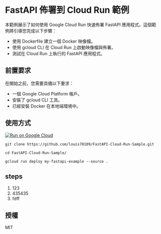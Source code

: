 # FastAPI 佈署到 Cloud Run 範例

本範例展示了如何使用 Google Cloud Run 快速佈署 FastAPI 應用程式。這個範例將引導您完成以下步驟：

- 使用 Dockerfile 建立一個 Docker 映像檔。
- 使用 gcloud CLI 在 Cloud Run 上啟動映像檔與佈署。
- 測試在 Cloud Run 上執行的 FastAPI 應用程式。

## 前置要求

在開始之前，您需要具備以下要求：

- 一個 Google Cloud Platform 帳戶。
- 安裝了 gcloud CLI 工具。
- 已經安裝 Docker 在本地端環境中。

## 使用方式

[![Run on Google Cloud](https://deploy.cloud.run/button.svg)](https://deploy.cloud.run)


```
git clone https://github.com/louis70109/FastAPI-Cloud-Run-Sample.git

cd FastAPI-Cloud-Run-Sample/

gcloud run deploy my-fastapi-example --source .
```

## steps

1. 123
2. 435435
3. fdff

## 授權

MIT
